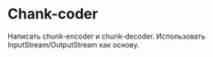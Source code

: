 # Chank-coder
Написать chunk-encoder и chunk-decoder. Использовать InputStream/OutputStream как основу.
